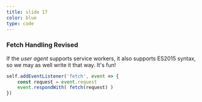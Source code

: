 ```yaml
---
title: slide 17
color: blue
type: code
---
```

### Fetch Handling Revised

If the _user agent_ supports service workers, it also supports ES2015 syntax, so we may as well write it that way. It's fun!

```javascript
self.addEventListener('fetch', event => {
    const request = event.request
    event.respondWith( fetch(request) )
})
```
